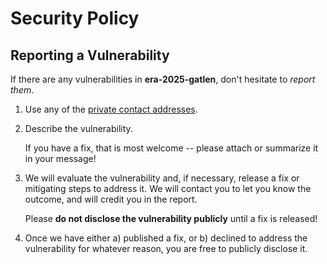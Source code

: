 # Security Policy

## Reporting a Vulnerability

If there are any vulnerabilities in **era-2025-gatlen**, don't hesitate to _report them_.

1. Use any of the [private contact addresses](https://github.com/GatlenCulp/era-2025-gatlen#support).

1. Describe the vulnerability.

   If you have a fix, that is most welcome -- please attach or summarize it in your message!

1. We will evaluate the vulnerability and, if necessary, release a fix or mitigating steps to address it. We will contact you to let you know the outcome, and will credit you in the report.

   Please **do not disclose the vulnerability publicly** until a fix is released!

1. Once we have either a) published a fix, or b) declined to address the vulnerability for whatever reason, you are free to publicly disclose it.
